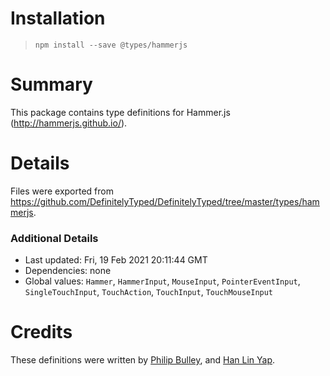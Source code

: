 # Installation
> `npm install --save @types/hammerjs`

# Summary
This package contains type definitions for Hammer.js (http://hammerjs.github.io/).

# Details
Files were exported from https://github.com/DefinitelyTyped/DefinitelyTyped/tree/master/types/hammerjs.

### Additional Details
 * Last updated: Fri, 19 Feb 2021 20:11:44 GMT
 * Dependencies: none
 * Global values: `Hammer`, `HammerInput`, `MouseInput`, `PointerEventInput`, `SingleTouchInput`, `TouchAction`, `TouchInput`, `TouchMouseInput`

# Credits
These definitions were written by [Philip Bulley](https://github.com/milkisevil), and [Han Lin Yap](https://github.com/codler).
